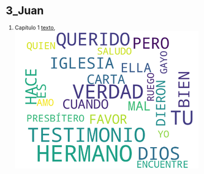# 3_Juan

1. Capítulo 1 [texto](texto_filtrado/NT/3_Jn/3_Jn_1.txt), ![imagen](nube_de_palabras/NT/3_Jn/3_Jn_1.png)
